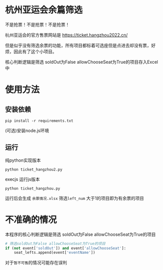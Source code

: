 # 杭州亚运会余篇筛选

不是抢票！不是抢票！不是抢票！

杭州亚运会的官方售票网站是 https://ticket.hangzhou2022.cn/ 

但是似乎没有筛选余票的功能，所有项目都标着可选座但是点进去却没有票，好烦，因此有了这个小项目。

核心判断逻辑是筛选 soldOut为False allowChooseSeat为True的项目存入Excel中

# 使用方法
## 安装依赖
```
pip install -r requirements.txt
```
(可选)安装node.js环境

## 运行
纯python实现版本
```
python ticket_hangzhou2.py
```
execjs 运行js版本
```
python ticket_hangzhou.py
```

运行后会生成 `余票情况.xlsx` 筛选`left_num` 大于1的项目即为有余票的项目

# 不准确的情况

本程序的核心判断逻辑是筛选 soldOut为False allowChooseSeat为True的项目
```python
# 筛选soldOut为False allowChooseSeat为True的项目
if (not event['soldOut']) and event['allowChooseSeat']: 
    seat_lefts.append(event['eventName'])
```
对于`暂不可售`的情况可能存在误判  